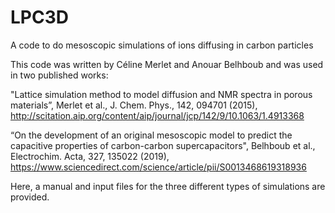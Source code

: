# LPC3D
A code to do mesoscopic simulations of ions diffusing in carbon particles

This code was written by Céline Merlet and Anouar Belhboub and was used in two published works:

"Lattice simulation method to model diffusion and NMR spectra in porous materials”, Merlet et al., J. Chem. Phys., 142, 094701 (2015), http://scitation.aip.org/content/aip/journal/jcp/142/9/10.1063/1.4913368

“On the development of an original mesoscopic model to predict the capacitive properties of carbon-carbon supercapacitors", Belhboub et al., Electrochim. Acta, 327, 135022 (2019), https://www.sciencedirect.com/science/article/pii/S0013468619318936

Here, a manual and input files for the three different types of simulations are provided.
